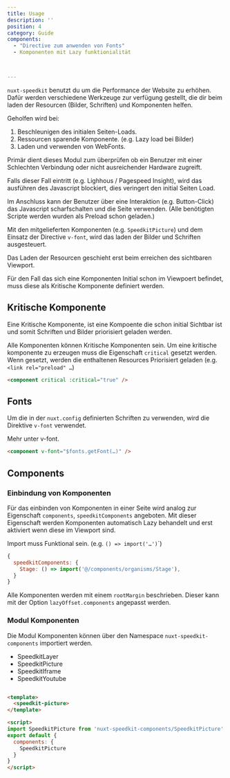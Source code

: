 ```yaml
---
title: Usage
description: ''
position: 4
category: Guide
components:
  - "Directive zum anwenden von Fonts"
  - Komponenten mit Lazy funktionialität



---
```



`nuxt-speedkit` benutzt du um die Performance der Website zu erhöhen.  
Dafür werden verschiedene Werkzeuge zur verfügung gestellt, die dir beim laden der Resourcen (Bilder, Schriften) und Komponenten helfen.

Geholfen wird bei:

1. Beschleunigen des initialen Seiten-Loads.
2. Ressourcen sparende Komponente. (e.g. Lazy load bei Bilder)
3. Laden und verwenden von WebFonts.

Primär dient dieses Modul zum überprüfen ob ein Benutzer mit einer Schlechten Verbindung oder nicht ausreichender Hardware zugreift.

Falls dieser Fall eintritt (e.g. Lighhous / Pagespeed Insight), wird das ausführen des Javascript blockiert, dies veringert den initial Seiten Load. 

Im Anschluss kann der Benutzer über eine Interaktion (e.g. Button-Click) das Javascript scharfschalten und die Seite verwenden. (Alle benötigten Scripte werden wurden als Preload schon geladen.)




Mit den mitgelieferten Komponenten (e.g. `SpeedkitPicture`) und dem Einsatz der Directive `v-font`, wird das laden der Bilder und Schriften ausgesteuert.

Das Laden der Resourcen geschieht erst beim erreichen des sichtbaren Viewport.

Für den Fall das sich eine Komponenten Initial schon im Viewpoert befindet, muss diese als <nuxt-link to="/usage#kritische-komponente">Kritische Komponente</nuxt-link> definiert werden.



## Kritische Komponente

Eine Kritische Komponente, ist eine Kompoente die schon initial Sichtbar ist und somit Schriften und Bilder priorisiert geladen werden.

Alle Komponenten können Kritische Komponenten sein. Um eine kritische komponente zu erzeugen muss die Eigenschaft `critical` gesetzt werden. Wenn gesetzt, werden die enthaltenen Resources Priorisiert geladen (e.g. `<link rel="preload" …`)

```html
<component critical :critical="true" />
```


## Fonts

Um die in der `nuxt.config` definierten Schriften zu verwenden, wird die Direktive `v-font` verwendet.

Mehr unter <nuxt-link to="/v-font">v-font</nuxt-link>.

```html
<component v-font="$fonts.getFont(…)" />
```

## Components
### Einbindung von Komponenten

Für das einbinden von Komponenten in einer Seite wird analog zur Eigenschaft `components`, `speedkitComponents` angeboten. Mit dieser Eigenschaft werden Komponenten automatisch Lazy behandelt und erst aktiviert wenn diese im Viewport sind.

<alert>
Import muss Funktional sein. (e.g. <code>() => import('…')</code>`)
</alert>

```js
{
  speedkitComponents: {
    Stage: () => import('@/components/organisms/Stage'),
  }
}
```

Alle Komponenten werden mit einem `rootMargin` beschrieben. Dieser kann mit der <nuxt-link to="/options#components">Option `lazyOffset.components`</nuxt-link> angepasst werden. 


### Modul Komponenten


Die Modul Komponenten können über den Namespace `nuxt-speedkit-components` importiert werden.


- <nuxt-link to="/components/speedkit-layer">SpeedkitLayer</nuxt-link>
- <nuxt-link to="/components/speedkit-picture">SpeedkitPicture</nuxt-link>
- <nuxt-link to="/components/speedkit-iframe">SpeedkitIframe</nuxt-link>
- <nuxt-link to="/components/speedkit-youtube">SpeedkitYoutube</nuxt-link>

```html

<template>
  <speedkit-picture>
</template>

<script>
import SpeedkitPicture from 'nuxt-speedkit-components/SpeedkitPicture'
export default {
  components: {
    SpeedkitPicture
  }
}
</script>
```
